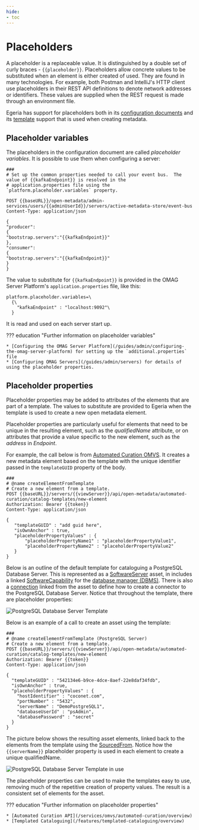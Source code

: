```yaml
---
hide:
- toc
---
```


<!-- SPDX-License-Identifier: CC-BY-4.0 -->
<!-- Copyright Contributors to the Egeria project. -->


# Placeholders

A placeholder is a replaceable value.  It is distinguished by a double set of curly braces - `{{placeholder}}`.  Placeholders allow concrete values to be substituted when an element is either created of used.  They are found in many technologies.  For example, both Postman and IntelliJ's HTTP client use placeholders in their REST API definitions to denote network addresses or identifiers.  These values are supplied when the REST request is made through an environment file.

Egeria has support for placeholders both in its [configuration documents](/concepts/configuration-document) and its [template](/features/templated-cataloguing/overview) support that is used when creating metadata.

## Placeholder variables

The placeholders in the configuration document are called *placeholder variables*.  It is possible to use them when configuring a server:

```
###
# Set up the common properties needed to call your event bus.  The value of {{kafkaEndpoint}} is resolved in the
# application.properties file using the `platform.placeholder.variables` property.

POST {{baseURL}}/open-metadata/admin-services/users/{{adminUserId}}/servers/active-metadata-store/event-bus
Content-Type: application/json

{
"producer":
{
"bootstrap.servers":"{{kafkaEndpoint}}"
},
"consumer":
{
"bootstrap.servers":"{{kafkaEndpoint}}"
}
}

```
The value to substitute for `{{kafkaEndpoint}}` is provided in the OMAG Server Platform's `application.properties` file, like this:
```
platform.placeholder.variables=\
  {\
    "kafkaEndpoint" : "localhost:9092"\
  }
```
It is read and used on each server start up.

??? education "Further information on placeholder variables"

    * [Configuring the OMAG Server Platform](/guides/admin/configuring-the-omag-server-platform) for setting up the `additional.properties` file
    * [Configuring OMAG Servers](/guides/admin/servers) for details of using the placeholder properties.

## Placeholder properties

Placeholder properties may be added to attributes of the elements that are part of a template.  The values to substitute are provided to Egeria when the template is used to create a new open metadata element. 

Placeholder properties are particularly useful for elements that need to be unique in the resulting element, such as the *qualifiedName* attribute, or on attributes that provide a value specific to the new element, such as the *address* in *Endpoint*.

For example, the call below is from [Automated Curation OMVS](/services/omvs/automated-curation/overview).  It creates a new metadata element based on the template with the unique identifier passed in the `templateGUID` property  of the body.
```
###
# @name createElementFromTemplate
# Create a new element from a template.
POST {{baseURL}}/servers/{{viewServer}}/api/open-metadata/automated-curation/catalog-templates/new-element
Authorization: Bearer {{token}}
Content-Type: application/json

{
   "templateGUID" : "add guid here",
   "isOwnAnchor" : true,
   "placeholderPropertyValues" : {
       "placeholderPropertyName1" : "placeholderPropertyValue1",
       "placeholderPropertyName2" : "placeholderPropertyValue2"
   }
}
```
Below is an outline of the default template for cataloguing a PostgreSQL Database Server.  This is represented as a [SoftwareServer](/types/0/0040-Software-Servers) asset, in includes a linked [SoftwareCapability](/types/0/0042-Software-Capabilities) for the [database manager (DBMS)](/types/0/0050-Applications-and-Processes).  There is also a [connection](/concepts/connection) linked from the asset to define how to create a connector to the PostgreSQL Database Server.  Notice that throughout the template, there are placeholder properties:

![PostgreSQL Database Server Template](/catalog-templates/postgres-server-catalog-template.svg)

Below is an example of a call to create an asset using the template:

```
###
# @name createElementFromTemplate (PostgreSQL Server)
# Create a new element from a template.
POST {{baseURL}}/servers/{{viewServer}}/api/open-metadata/automated-curation/catalog-templates/new-element
Authorization: Bearer {{token}}
Content-Type: application/json

{
  "templateGUID" : "542134e6-b9ce-4dce-8aef-22e8daf34fdb",
  "isOwnAnchor" : true,
  "placeholderPropertyValues" : {
    "hostIdentifier" : "coconet.com",
    "portNumber" : "5432",
    "serverName" : "DemoPostgreSQL1",
    "databaseUserId" : "psAdmin",
    "databasePassword" : "secret"
  }
}
```
The picture below shows the resulting asset elements, linked back to the elements from the template using the [SourcedFrom](/types/0/0011-Managing-Referenceables).
Notice how the `{{serverName}}` placeholder property is used in each element to create a unique qualifiedName.

![PostgreSQL Database Server Template in use](/catalog-templates/postgres-server-template-in-use.svg)

The placeholder properties can be used to make the templates easy to use, removing much of the repetitive creation of property values.  The result is a consistent set of elements for the asset.


??? education "Further information on placeholder properties"

    * [Automated Curation API](/services/omvs/automated-curation/overview)
    * [Templated Cataloguing](/features/templated-cataloguing/overview)

